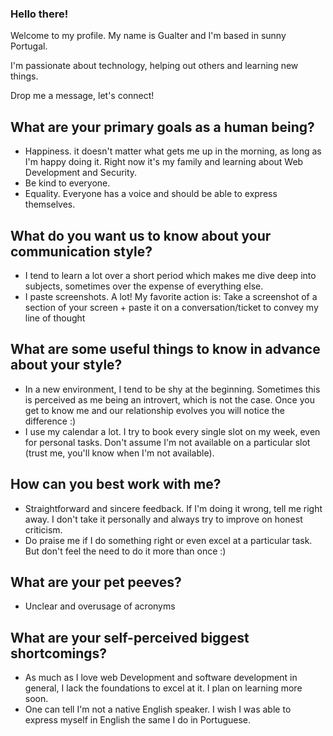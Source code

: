 ### Hello there!

Welcome to my profile. My name is Gualter and I'm based in sunny Portugal.

I'm passionate about technology, helping out others and learning new things.

Drop me a message, let's connect!

## What are your primary goals as a human being?

- Happiness. it doesn't matter what gets me up in the morning, as long as I'm happy doing it. Right now it's my family and learning about Web Development and Security.
- Be kind to everyone.
- Equality. Everyone has a voice and should be able to express themselves.

## What do you want us to know about your communication style?

- I tend to learn a lot over a short period which makes me dive deep into subjects, sometimes over the expense of everything else.
- I paste screenshots. A lot! My favorite action is: Take a screenshot of a section of your screen + paste it on a conversation/ticket to convey my line of thought

## What are some useful things to know in advance about your style?

- In a new environment, I tend to be shy at the beginning. Sometimes this is perceived as me being an introvert, which is not the case. Once you get to know me and our relationship evolves you will notice the difference :)
- I use my calendar a lot. I try to book every single slot on my week, even for personal tasks. Don't assume I'm not available on a particular slot (trust me, you'll know when I'm not available).

## How can you best work with me?

- Straightforward and sincere feedback. If I'm doing it wrong, tell me right away. I don't take it personally and always try to improve on honest criticism.
- Do praise me if I do something right or even excel at a particular task. But don't feel the need to do it more than once :)

## What are your pet peeves?

- Unclear and overusage of acronyms

## What are your self-perceived biggest shortcomings?

- As much as I love web Development and software development in general, I lack the foundations to excel at it. I plan on learning more soon.
- One can tell I'm not a native English speaker. I wish I was able to express myself in English the same I do in Portuguese.
